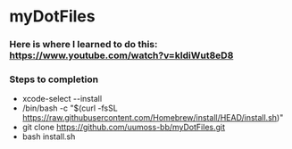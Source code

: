 # myDotFiles

### Here is where I learned to do this: https://www.youtube.com/watch?v=kIdiWut8eD8

### Steps to completion
- xcode-select --install
- /bin/bash -c "$(curl -fsSL https://raw.githubusercontent.com/Homebrew/install/HEAD/install.sh)"
- git clone https://github.com/uumoss-bb/myDotFiles.git
- bash install.sh
